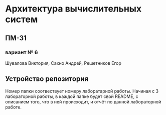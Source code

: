 # Архитектура вычислительных систем
## ПМ-31
### вариант № 6
Шувалова Виктория, Сахно Андрей, Решетников Егор
## Устройство репозитория
Номер папки соотвествует номеру лаборатарной работы.
Начиная с 3 лабораторной работы, в каждой папке будет свой README, с описанием того, что в ней происходит, и отчёт по данной лабораторной работе.
